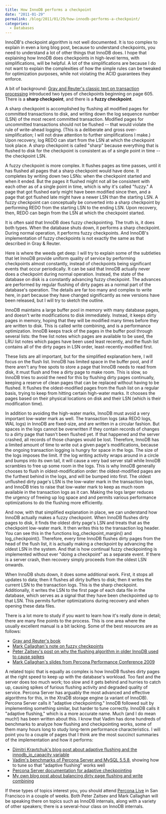 ```yaml
---
title: How InnoDB performs a checkpoint
date: "2011-01-29"
permalink: /blog/2011/01/29/how-innodb-performs-a-checkpoint/
categories:
  - Databases
---
```

InnoDB's checkpoint algorithm is not well documented. It is too complex to explain in even a long blog post, because to understand checkpoints, you need to understand a lot of other things that InnoDB does. I hope that explaining how InnoDB does checkpoints in high-level terms, with simplifications, will be helpful. A lot of the simplifications are because I do not want to explain the complexities of how the simple rules can be tweaked for optimization purposes, while not violating the ACID guarantees they enforce.

A bit of background: [Gray and Reuter's classic text on transaction processing][1] introduced two types of checkpoints beginning on page 605. There is a **sharp checkpoint**, and there is a **fuzzy checkpoint**.

A sharp checkpoint is accomplished by flushing all modified pages for committed transactions to disk, and writing down the log sequence number (LSN) of the most recent committed transaction. Modified pages for uncommitted transactions should not be flushed -- that would violate the rule of write-ahead logging. (This is a deliberate and gross over-simplification; I will not draw attention to further simplifications I make.) Upon recovery, log REDO can start from the LSN at which the checkpoint took place. A sharp checkpoint is called "sharp" because everything that is flushed to disk for the checkpoint is consistent as of a single point in time -- the checkpoint LSN.

A fuzzy checkpoint is more complex. It flushes pages as time passes, until it has flushed all pages that a sharp checkpoint would have done. It completes by writing down two LSNs: when the checkpoint started and when it ended. But the pages it flushed might not all be consistent with each other as of a single point in time, which is why it's called "fuzzy." A page that got flushed early might have been modified since then, and a page that got flushed late might have a newer LSN than the starting LSN. A fuzzy checkpoint can conceptually be converted into a sharp checkpoint by performing REDO from the starting LSN to the ending LSN. Upon recovery, then, REDO can begin from the LSN at which the checkpoint started.

It is often said that InnoDB does fuzzy checkpointing. The truth is, it does both types. When the database shuts down, it performs a sharp checkpoint. During normal operation, it performs fuzzy checkpoints. And InnoDB's implementation of fuzzy checkpoints is not exactly the same as that described in Gray & Reuter.

Here is where the weeds get deep: I will try to explain some of the subtleties that let InnoDB provide uniform quality of service by performing checkpoints almost constantly, instead of checkpoints being significant events that occur periodically. It can be said that InnoDB actually never does a checkpoint during normal operation. Instead, the state of the database on disk is a constantly advancing fuzzy checkpoint. The advances are performed by regular flushing of dirty pages as a normal part of the database's operation. The details are far too many and complex to write here, in part because they have changed significantly as new versions have been released, but I will try to sketch the outline.

InnoDB maintains a large buffer pool in memory with many database pages, and doesn't write modifications to disk immediately. Instead, it keeps dirty pages in memory, hoping that they will be modified many times before they are written to disk. This is called write combining, and is a performance optimization. InnoDB keeps track of the pages in the buffer pool through several lists: the free list notes which pages are available to be used, the LRU list notes which pages have been used least recently, and the flush list contains all of the dirty pages in LSN order, least-recently-modified first.

These lists are all important, but for the simplified explanation here, I will focus on the flush list. InnoDB has limited space in the buffer pool, and if there aren't any free spots to store a page that InnoDB needs to read from disk, it must flush and free a dirty page to make room. This is slow, so InnoDB tries to avoid the need for this by flushing dirty pages continually, keeping a reserve of clean pages that can be replaced without having to be flushed. It flushes the oldest-modified pages from the flush list on a regular basis, trying to keep from hitting certain high-water marks. It chooses the pages based on their physical locations on disk and their LSN (which is their modification time).

In addition to avoiding the high-water marks, InnoDB must avoid a very important low-water mark as well. The transaction logs (aka REDO logs, WAL logs) in InnoDB are fixed-size, and are written in a circular fashion. But spaces in the logs cannot be overwritten if they contain records of changes to a dirty page that hasn't been flushed yet. If that happened and the server crashed, all records of those changes would be lost. Therefore, InnoDB has a limited amount of time to write out a given page's modifications, because the ongoing transaction logging is hungry for space in the logs. The size of the logs imposes the limit. If the log writing activity wraps around in a circle and bumps into its own tail, it will cause a very bad server stall while InnoDB scrambles to free up some room in the logs. This is why InnoDB generally chooses to flush in oldest-modification order: the oldest-modified pages are the furthest behind in the logs, and will be bumped into first. The oldest unflushed dirty page's LSN is the low-water mark in the transaction logs, and InnoDB tries to raise that low-water mark to keep as much room available in the transaction logs as it can. Making the logs larger reduces the urgency of freeing up log space and and permits various performance optimizations to do the flushing more efficiently.

And now, with that simplified explanation in place, we can understand how InnoDB actually makes a fuzzy checkpoint. When InnoDB flushes dirty pages to disk, it finds the oldest dirty page's LSN and treats that as the checkpoint low-water mark. It then writes this to the transaction log header. You can see this in the functions log\_checkpoint\_margin() and log_checkpoint(). Therefore, every time InnoDB flushes dirty pages from the head of the flush list, it is actually making a checkpoint by advancing the oldest LSN in the system. And that is how continual fuzzy checkpointing is implemented without ever "doing a checkpoint" as a separate event. If there is a server crash, then recovery simply proceeds from the oldest LSN onwards.

When InnoDB shuts down, it does some additional work. First, it stops all updates to data; then it flushes all dirty buffers to disk; then it writes the current LSN to the transaction logs. This is the sharp checkpoint. Additionally, it writes the LSN to the first page of each data file in the database, which serves as a signal that they have been checkpointed up to that LSN. This permits further optimizations during recovery and when opening these data files.

There is a lot more to study if you want to learn how it's really done in detail; there are many fine points to the process. This is one area where the usually excellent manual is a bit lacking. Some of the best resources are as follows:

*   [Gray and Reuter's book][1]
*   [Mark Callaghan's note on fuzzy checkpoints][2]
*   [Peter Zaitsev's post on why the flushing algorithm in older InnoDB used to cause spikes][3]
*   [Mark Callaghan's slides from Percona Performance Conference 2009][4]

A related topic that is equally as complex is how InnoDB flushes dirty pages at the right speed to keep up with the database's workload. Too fast and the server does too much work; too slow and it gets behind and hurries to catch up, causing spikes of furious flushing activity and degraded quality of service. Percona Server has arguably the most advanced and effective algorithms for this, in the XtraDB storage engine (a variant of InnoDB). Percona Server calls it "adaptive checkpointing." InnoDB followed suit by implementing something similar, but harder to tune correctly. InnoDB calls it "adaptive flushing," which is a more accurate name. Much (and I do mean much!) has been written about this. I know that Vadim has done hundreds of benchmarks to analyze how flushing and checkpointing works, some of them many hours long to study long-term performance characteristics. I will point you to a couple of pages that I think are the most succinct summaries of the implementation and how it performs:

*   [Dimitri Kravtchuk's blog post about adaptive flushing and the innodb\_io\_capacity variable][5]
*   [Vadim's benchmarks of Percona Server and MySQL 5.5.8][6], showing how to tune so that "adaptive flushing" works well
*   [Percona Server documentation for adaptive checkpointing][7]
*   [My own blog post about balancing dirty page flushing and write combining][8]

If these types of topics interest you, you should attend [Percona Live][9] in San Francisco in a couple of weeks. Both Peter Zaitsev and Mark Callaghan will be speaking there on topics such as InnoDB internals, along with a variety of other speakers; there is a several-hour class on InnoDB internals.

 [1]: http://www.amazon.com/dp/1558601902?tag=xaprb-20
 [2]: http://www.facebook.com/note.php?note_id=408059000932
 [3]: http://www.mysqlperformanceblog.com/2006/05/10/innodb-fuzzy-checkpointing-woes/
 [4]: http://www.percona.com/ppc2009/PPC2009_Life_of_a_dirty_pageInnoDB_disk_IO.pdf
 [5]: http://dimitrik.free.fr/blog/archives/2010/07/mysql-performance-innodb-io-capacity-flushing.html
 [6]: http://www.mysqlperformanceblog.com/2011/01/03/mysql-5-5-8-in-search-of-stability/
 [7]: http://www.percona.com/docs/wiki/percona-server:features:innodb_io
 [8]: http://www.xaprb.com/blog/2010/05/25/dirty-pages-fast-shutdown-and-write-combining/
 [9]: http://www.percona.com/events/percona-live-san-francisco-2011/
